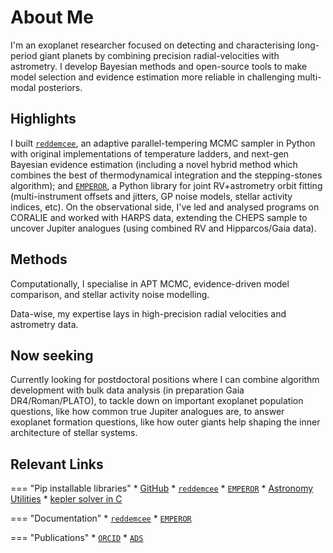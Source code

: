 # About Me

I'm an exoplanet researcher focused on detecting and characterising long-period giant planets by combining precision radial-velocities with astrometry. I develop Bayesian methods and open-source tools to make model selection and evidence estimation more reliable in challenging multi-modal posteriors.

## Highlights

I built [`reddemcee`](https://reddemcee.readthedocs.io/en/latest), an adaptive parallel-tempering MCMC sampler in Python with original implementations of temperature ladders, and next-gen Bayesian evidence estimation (including a novel hybrid method which combines the best of thermodynamical integration and the stepping-stones algorithm); and [`EMPEROR`](https://astroemperor.readthedocs.io/en/latest), a Python library for joint RV+astrometry orbit fitting (multi-instrument offsets and jitters, GP noise models, stellar activity indices, etc). On the observational side, I've led and analysed programs on CORALIE and worked with HARPS data, extending the CHEPS sample to uncover Jupiter analogues (using combined RV and Hipparcos/Gaia data). 

## Methods
Computationally, I specialise in APT MCMC, evidence-driven model comparison, and stellar activity noise modelling. 

Data-wise, my expertise lays in high-precision radial velocities and astrometry data.

## Now seeking
Currently looking for postdoctoral positions where I can combine algorithm development with bulk data analysis (in preparation Gaia DR4/Roman/PLATO), to tackle down on important exoplanet population questions, like how common true Jupiter analogues are, to answer exoplanet formation questions, like how outer giants help shaping the inner architecture of stellar systems.


## Relevant Links

=== "Pip installable libraries"
    * [GitHub](https://github.com/ReddTea)
    * [`reddemcee`](https://github.com/ReddTea/reddemcee)
    * [`EMPEROR`](https://github.com/ReddTea/astroemperor)
    * [Astronomy Utilities](https://github.com/ReddTea/reddutils)
    * [kepler solver in C](https://github.com/ReddTea/fast_kepler)

=== "Documentation"
    * [`reddemcee`](https://reddemcee.readthedocs.io/en/latest)
    * [`EMPEROR`](https://astroemperor.readthedocs.io/en/latest)

=== "Publications"
    * [`ORCID`](https://orcid.org/my-orcid?orcid=0000-0002-8770-4398)
    * [`ADS`](https://ui.adsabs.harvard.edu/user/libraries/Uj9qAAVWSzS_Z9ulrRovZQ)


